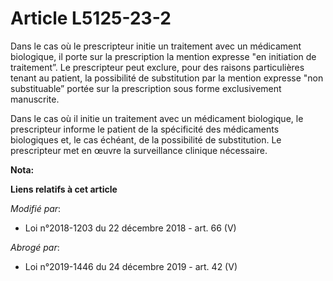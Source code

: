 # Article L5125-23-2

Dans le cas où le prescripteur initie un traitement avec un médicament biologique, il porte sur la prescription la mention
expresse "en initiation de traitement”. Le prescripteur peut exclure, pour des raisons particulières tenant au patient, la
possibilité de substitution par la mention expresse "non substituable” portée sur la prescription sous forme exclusivement
manuscrite.

Dans le cas où il initie un traitement avec un médicament biologique, le prescripteur informe le patient de la spécificité
des médicaments biologiques et, le cas échéant, de la possibilité de substitution. Le prescripteur met en œuvre la
surveillance clinique nécessaire.

**Nota:**



**Liens relatifs à cet article**

_Modifié par_:

  - Loi n°2018-1203 du 22 décembre 2018 - art. 66 (V)

_Abrogé par_:

  - Loi n°2019-1446 du 24 décembre 2019 - art. 42 (V)
